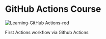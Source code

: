 # GitHub Actions Course
![Learning-GitHub Actions-red](https://user-images.githubusercontent.com/55597367/206916687-d33129c2-e549-4348-bc8e-b50e59bd1edc.svg)  

First Actions workflow via Github Actions
